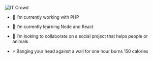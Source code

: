 ![IT Crowd](https://media.giphy.com/media/dbtDDSvWErdf2/giphy.gif)

- 🔭 I’m currently working with PHP

- 🌱 I’m currently learning Node and React

- 👯 I’m looking to collaborate on a social project that helps people or animals

- ⚡ Banging your head against a wall for one hour burns 150 calories
